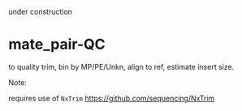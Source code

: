 under construction
# mate_pair-QC
to quality trim, bin by MP/PE/Unkn, align to ref, estimate insert size.

Note: 

requires use of 
`NxTrim` https://github.com/sequencing/NxTrim
